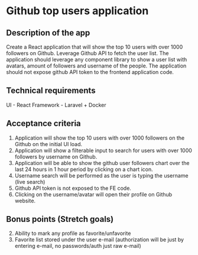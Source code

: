# Github top users application

## Description of the app
Create a React application that will show the top 10 users with over 1000 followers on Github. Leverage Github API to fetch the user list. The application should leverage any component library to show a user list with avatars, amount of followers and username of the people.
The application should not expose github API token to the frontend application code. 

## Technical requirements
UI - React
Framework - Laravel + Docker

## Acceptance criteria
1) Application will show the top 10 users with over 1000 followers on the Github on the initial UI load.
2) Application will show a filterable input to search for users with over 1000 followers by username on Github.
3) Application will be able to show the github user followers chart over the last 24 hours in 1 hour period by clicking on a chart icon.
4) Username search will be performed as the user is typing the username (live search)
5) Github API token is not exposed to the FE code. 
6) Clicking on the username/avatar will open their profile on Github website. 

## Bonus points (Stretch goals)
2) Ability to mark any profile as favorite/unfavorite 
3) Favorite list stored under the user e-mail (authorization will be just by entering e-mail, no passwords/auth just raw e-mail)
